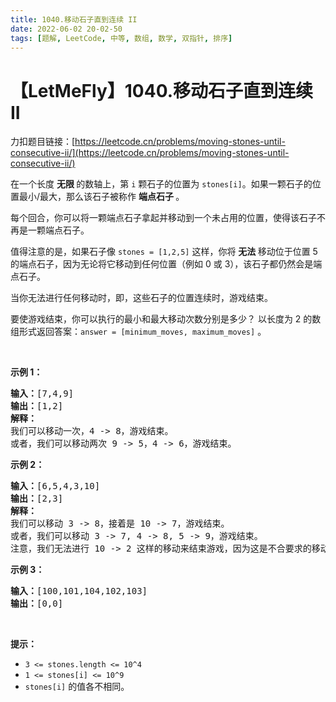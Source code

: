 ```yaml
---
title: 1040.移动石子直到连续 II
date: 2022-06-02 20-02-50
tags: [题解, LeetCode, 中等, 数组, 数学, 双指针, 排序]
---
```


# 【LetMeFly】1040.移动石子直到连续 II

力扣题目链接：[https://leetcode.cn/problems/moving-stones-until-consecutive-ii/](https://leetcode.cn/problems/moving-stones-until-consecutive-ii/)

<p>在一个长度 <strong>无限 </strong>的数轴上，第 <code>i</code> 颗石子的位置为 <code>stones[i]</code>。如果一颗石子的位置最小/最大，那么该石子被称作 <strong>端点石子 </strong>。</p>

<p>每个回合，你可以将一颗端点石子拿起并移动到一个未占用的位置，使得该石子不再是一颗端点石子。</p>

<p>值得注意的是，如果石子像 <code>stones = [1,2,5]</code> 这样，你将 <strong>无法 </strong>移动位于位置 5 的端点石子，因为无论将它移动到任何位置（例如 0 或 3），该石子都仍然会是端点石子。</p>

<p>当你无法进行任何移动时，即，这些石子的位置连续时，游戏结束。</p>

<p>要使游戏结束，你可以执行的最小和最大移动次数分别是多少？ 以长度为 2 的数组形式返回答案：<code>answer = [minimum_moves, maximum_moves]</code> 。</p>

<p> </p>

<p><strong>示例 1：</strong></p>

<pre>
<strong>输入：</strong>[7,4,9]
<strong>输出：</strong>[1,2]
<strong>解释：</strong>
我们可以移动一次，4 -> 8，游戏结束。
或者，我们可以移动两次 9 -> 5，4 -> 6，游戏结束。
</pre>

<p><strong>示例 2：</strong></p>

<pre>
<strong>输入：</strong>[6,5,4,3,10]
<strong>输出：</strong>[2,3]
<strong>解释：</strong>
我们可以移动 3 -> 8，接着是 10 -> 7，游戏结束。
或者，我们可以移动 3 -> 7, 4 -> 8, 5 -> 9，游戏结束。
注意，我们无法进行 10 -> 2 这样的移动来结束游戏，因为这是不合要求的移动。
</pre>

<p><strong>示例 3：</strong></p>

<pre>
<strong>输入：</strong>[100,101,104,102,103]
<strong>输出：</strong>[0,0]</pre>

<p> </p>

<p><strong>提示：</strong></p>

<ul>
	<li><code>3 <= stones.length <= 10^4</code></li>
	<li><code>1 <= stones[i] <= 10^9</code></li>
	<li><code>stones[i]</code> 的值各不相同。</li>
</ul>

<p> </p>


    